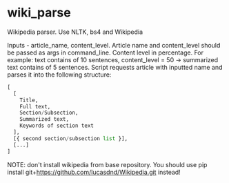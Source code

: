 # wiki_parse
Wikipedia parser. Use NLTK, bs4 and Wikipedia

Inputs - article_name, content_level. Article name and content_level should be passed as args in command_line.
Content level in percentage. For example: text contains of 10 sentences, content_level = 50 -> summarized text contains of 5 sentences.
Script requests article with inputted name and parses it into the following structure:
```python
[
  [
    Title,
    Full text,
    Section/Subsection,
    Summarized text,
    Keywords of section text
  ],
  [{ second section/subsection list }],
  [...]
]
```
NOTE: don't install wikipedia from base repository. You should use pip install git+https://github.com/lucasdnd/Wikipedia.git instead!
